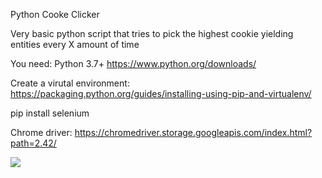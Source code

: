 Python Cooke Clicker

Very basic python script that tries to pick the highest cookie yielding entities every X amount of time

You need:
Python 3.7+
https://www.python.org/downloads/

Create a virutal environment:
https://packaging.python.org/guides/installing-using-pip-and-virtualenv/

pip install selenium

Chrome driver: https://chromedriver.storage.googleapis.com/index.html?path=2.42/

<p><img src="https://i.imgur.com/srIVRih.jpg" width="auto"/></p>
